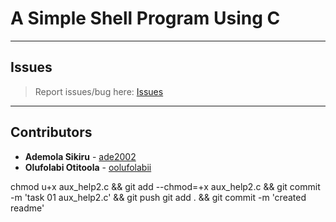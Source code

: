 # A Simple Shell Program Using C

---

## Issues

> Report issues/bug here: [Issues](https://github.com/oolufolabii/simple_shell/issues)

---

## Contributors

+ **Ademola Sikiru** - [ade2002](https://github.com/Ade2002/)
+ **Olufolabi Otitoola** - [oolufolabii](github.com/oolufolabii/)


chmod u+x aux_help2.c && git add --chmod=+x aux_help2.c && git commit -m 'task 01 aux_help2.c' && git push
git add . && git commit -m 'created readme'
